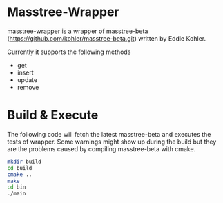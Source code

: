  # Masstree-Wrapper

masstree-wrapper is a wrapper of masstree-beta (https://github.com/kohler/masstree-beta.git) written by Eddie Kohler.

Currently it supports the following methods

- get
- insert
- update
- remove

# Build & Execute

The following code will fetch the latest masstree-beta and executes the tests of wrapper. Some warnings might show up during the build but they are the problems caused by compiling masstree-beta with cmake.

```sh
mkdir build
cd build
cmake ..
make
cd bin
./main
```